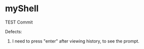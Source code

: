 # myShell
TEST Commit


Defects:
1. I need to press "enter" after viewing history, to see the prompt.